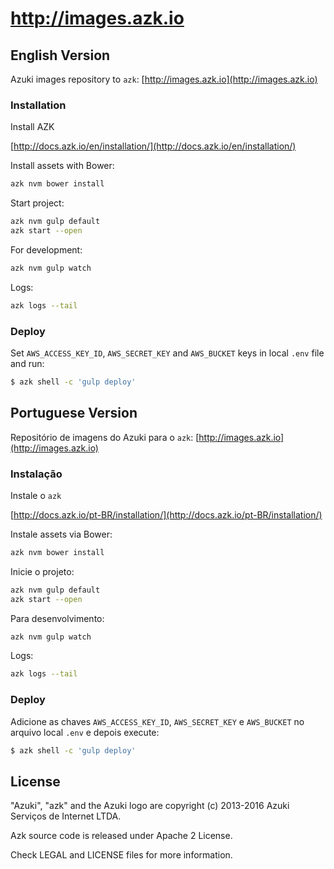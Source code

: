 # http://images.azk.io

## English Version

Azuki images repository to `azk`: [http://images.azk.io](http://images.azk.io)

### Installation

Install AZK

  [http://docs.azk.io/en/installation/](http://docs.azk.io/en/installation/)

Install assets with Bower:

  ```bash
  azk nvm bower install
  ```
  
Start project:

  ```bash
  azk nvm gulp default
  azk start --open
  ```
  
For development:

  ```bash
  azk nvm gulp watch
  ```
  
Logs:

  ```bash
  azk logs --tail
  ```

### Deploy

Set `AWS_ACCESS_KEY_ID`, `AWS_SECRET_KEY` and `AWS_BUCKET` keys in local `.env` file and run:

  ```bash
  $ azk shell -c 'gulp deploy'
  ```

## Portuguese Version

Repositório de imagens do Azuki para o  `azk`: [http://images.azk.io](http://images.azk.io)

### Instalação

Instale o `azk`

  [http://docs.azk.io/pt-BR/installation/](http://docs.azk.io/pt-BR/installation/)


Instale assets via Bower:

  ```bash
  azk nvm bower install
  ```
  
Inicie o projeto:

  ```bash
  azk nvm gulp default
  azk start --open
  ```
  
Para desenvolvimento:

  ```bash
  azk nvm gulp watch
  ```
  

Logs:

  ```bash
  azk logs --tail
  ```

### Deploy

Adicione as chaves `AWS_ACCESS_KEY_ID`, `AWS_SECRET_KEY` e `AWS_BUCKET` no arquivo local `.env` e depois execute:

  ```bash
  $ azk shell -c 'gulp deploy'
  ```

## License

"Azuki", "azk" and the Azuki logo are copyright (c) 2013-2016 Azuki Serviços de Internet LTDA.

Azk source code is released under Apache 2 License.

Check LEGAL and LICENSE files for more information.
